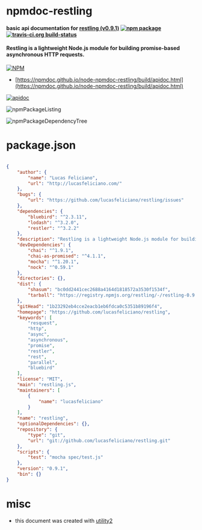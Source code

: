 # npmdoc-restling

#### basic api documentation for  [restling (v0.9.1)](https://github.com/lucasfeliciano/restling)  [![npm package](https://img.shields.io/npm/v/npmdoc-restling.svg?style=flat-square)](https://www.npmjs.org/package/npmdoc-restling) [![travis-ci.org build-status](https://api.travis-ci.org/npmdoc/node-npmdoc-restling.svg)](https://travis-ci.org/npmdoc/node-npmdoc-restling)

#### Restling is a lightweight Node.js module for building promise-based asynchronous HTTP requests.

[![NPM](https://nodei.co/npm/restling.png?downloads=true&downloadRank=true&stars=true)](https://www.npmjs.com/package/restling)

- [https://npmdoc.github.io/node-npmdoc-restling/build/apidoc.html](https://npmdoc.github.io/node-npmdoc-restling/build/apidoc.html)

[![apidoc](https://npmdoc.github.io/node-npmdoc-restling/build/screenCapture.buildCi.browser.%252Ftmp%252Fbuild%252Fapidoc.html.png)](https://npmdoc.github.io/node-npmdoc-restling/build/apidoc.html)

![npmPackageListing](https://npmdoc.github.io/node-npmdoc-restling/build/screenCapture.npmPackageListing.svg)

![npmPackageDependencyTree](https://npmdoc.github.io/node-npmdoc-restling/build/screenCapture.npmPackageDependencyTree.svg)



# package.json

```json

{
    "author": {
        "name": "Lucas Feliciano",
        "url": "http://lucasfeliciano.com/"
    },
    "bugs": {
        "url": "https://github.com/lucasfeliciano/restling/issues"
    },
    "dependencies": {
        "bluebird": "^2.3.11",
        "lodash": "^3.2.0",
        "restler": "^3.2.2"
    },
    "description": "Restling is a lightweight Node.js module for building promise-based asynchronous HTTP requests.",
    "devDependencies": {
        "chai": "^1.9.1",
        "chai-as-promised": "^4.1.1",
        "mocha": "^1.20.1",
        "nock": "^0.59.1"
    },
    "directories": {},
    "dist": {
        "shasum": "bc0dd2441cec2688a4164d1818572a3530f1534f",
        "tarball": "https://registry.npmjs.org/restling/-/restling-0.9.1.tgz"
    },
    "gitHead": "1b23292eb4cce2eacb1eb6fdca0c5351b89196f4",
    "homepage": "https://github.com/lucasfeliciano/restling",
    "keywords": [
        "resquest",
        "http",
        "async",
        "asynchronous",
        "promise",
        "restler",
        "rest",
        "parallel",
        "bluebird"
    ],
    "license": "MIT",
    "main": "restling.js",
    "maintainers": [
        {
            "name": "lucasfeliciano"
        }
    ],
    "name": "restling",
    "optionalDependencies": {},
    "repository": {
        "type": "git",
        "url": "git://github.com/lucasfeliciano/restling.git"
    },
    "scripts": {
        "test": "mocha spec/test.js"
    },
    "version": "0.9.1",
    "bin": {}
}
```



# misc
- this document was created with [utility2](https://github.com/kaizhu256/node-utility2)
